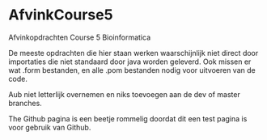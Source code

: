 # AfvinkCourse5
Afvinkopdrachten Course 5 Bioinformatica

De meeste opdrachten die hier staan werken waarschijnlijk niet direct door importaties die niet standaard door java worden geleverd.
Ook missen er wat .form bestanden, en alle .pom bestanden nodig voor uitvoeren van de code.

Aub niet letterlijk overnemen en niks toevoegen aan de dev of master branches.

The Github pagina is een beetje rommelig doordat dit een test pagina is voor gebruik van Github.
